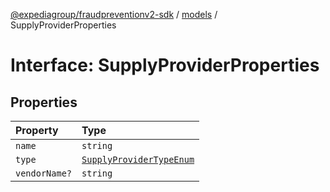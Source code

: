 [@expediagroup/fraudpreventionv2-sdk](../../index.md) / [models](../index.md) / SupplyProviderProperties

# Interface: SupplyProviderProperties

## Properties

| Property | Type |
| :------ | :------ |
| `name` | `string` |
| `type` | [`SupplyProviderTypeEnum`](../type-aliases/SupplyProviderTypeEnum.md) |
| `vendorName?` | `string` |
